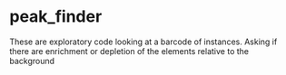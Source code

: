 # peak_finder

These are exploratory code looking at a barcode of instances. Asking if there are enrichment or depletion of the elements relative to the background
